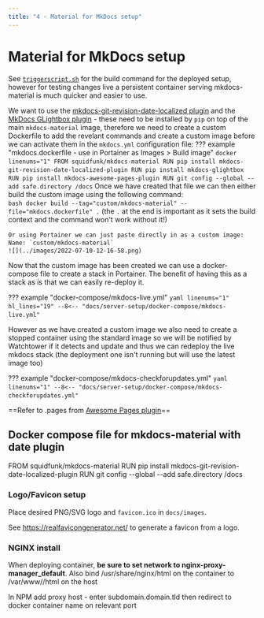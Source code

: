```yaml
---
title: "4 - Material for MkDocs setup"
---
```

# Material for MkDocs setup
See [`triggerscript.sh`](triggerscript.sh) for the build command for the deployed setup, however for testing changes live a persistent container serving mkdocs-material is much quicker and easier to use.

We want to use the [mkdocs-git-revision-date-localized plugin](https://github.com/timvink/mkdocs-git-revision-date-localized-plugin) and the [MkDocs GLightbox plugin](https://github.com/blueswen/mkdocs-glightbox) - these need to be installed by `pip` on top of the main `mkdocs-material` image, therefore we need to create a custom Dockerfile to add the revelant commands and create a custom image before we can activate them in the `mkdocs.yml` configuration file:
??? example "mkdocs.dockerfile - use in Portainer as Images > Build image"
    ``` docker linenums="1"
    FROM squidfunk/mkdocs-material
    RUN pip install mkdocs-git-revision-date-localized-plugin
    RUN pip install mkdocs-glightbox
    RUN pip install mkdocs-awesome-pages-plugin
    RUN git config --global --add safe.directory /docs
    ```
    Once we have created that file we can then either build the custom image using the following command:  
    ``` bash
    docker build --tag="custom/mkdocs-material" --file="mkdocs.dockerfile" .
    ```
    (the `.` at the end is important as it sets the build context and the command won't work without it!)  
    
    Or using Portainer we can just paste directly in as a custom image:  
    Name: `custom/mkdocs-material`
    ![](../images/2022-07-10-12-16-58.png)

Now that the custom image has been created we can use a docker-compose file to create a stack in Portainer.  The benefit of having this as a stack as is that we can easily re-deploy it.

??? example "docker-compose/mkdocs-live.yml"
    ``` yaml linenums="1" hl_lines="19"
    --8<-- "docs/server-setup/docker-compose/mkdocs-live.yml"
    ```

However as we have created a custom image we also need to create a stopped container using the standard image so we will be notified by Watchtower if it detects and update and thus we can redeploy the live mkdocs stack (the deployment one isn't running but will use the latest image too)

??? example "docker-compose/mkdocs-checkforupdates.yml"
    ``` yaml linenums="1"
    --8<-- "docs/server-setup/docker-compose/mkdocs-checkforupdates.yml"
    ```

==Refer to .pages from [Awesome Pages plugin](https://github.com/lukasgeiter/mkdocs-awesome-pages-plugin)==

## Docker compose file for mkdocs-material with date plugin
FROM squidfunk/mkdocs-material
RUN pip install mkdocs-git-revision-date-localized-plugin
RUN git config --global --add safe.directory /docs

<!-- ## Hugo installation
Download latest Hugo version from `https://github.com/gohugoio/hugo/releases` and copy to `/usr/local/bin`

Create new Hugo site in the repository
```
cd repositories
hugo new site --force <repo name>/
```

Add the following to .gitignore
```
nano <repo name>/.gitignore

public/
```

Add theme
```
cd <reponame>
git submodule add https://github.com/McShelby/hugo-theme-relearn.git themes/hugo-theme-relearn
```

Edit `config.toml`
# Change the default theme to be use when building the site with Hugo
theme = "hugo-theme-relearn" -->

### Logo/Favicon setup
Place desired PNG/SVG logo and `favicon.ico` in `docs/images`.

See https://realfavicongenerator.net/ to generate a favicon from a logo.

### NGINX install
When deploying container, **be sure to set network to nginx-proxy-manager_default**. Also bind /usr/share/nginx/html on the container to /var/www/<sitename>/html on the host

In NPM add proxy host - enter subdomain.domain.tld then redirect to docker container name on relevant port

<!-- ### Setup site on NGINX
Add the following line to the http block of /etc/nginx/nginx.conf to disable version info
server_tokens off;

Create /var/www/<sitename.domain.tld>/html
`cd /etc/nginx/conf.d`
`sudo mv default.conf default.conf.disabled`
`sudo cp default.conf <sitename.domain.tld>.conf`
edit server_name and change to FQDN
change locations to /var/www/<sitename.domain.tld>/html
different locations (e.g. /blog/) can redirect to different servers on the folder.

Check config and reload
`sudo nginx -t && sudo nginx -s reload`

## SSL/TLS setup
```
sudo apt install snapd
sudo snap install core
sudo snap install --classic certbot
sudo ln -s /snap/bin/certbot /usr/bin/certbot
sudo certbot --nginx
```

to test cert renewal
`sudo certbot renew --dry-run`
(see https://certbot.eff.org/instructions?ws=nginx&os=debianbuster for explanation of terminology) -->